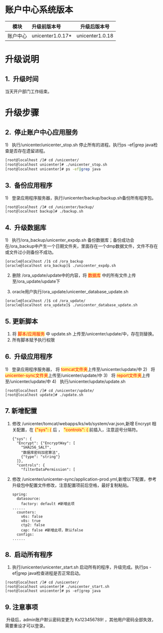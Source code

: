 # 账户中心系统版本

| 模块 | 升级前版本号 | 升级后版本号 |
| ------ | :----- | ------ |
| 账户中心 | unicenter1.0.17* | unicenter1.0.18 |


# 升级说明

## 1.  升级时间

当天开户部门工作结束。

# 升级步骤

## 2.  停止账户中心应用服务

1)    执行/unicenter/unicenter_stop.sh 停止所有的进程。执行ps -ef|grep java检查是否存在遗留进程。
```bash
[root@localhost /]# cd /unicenter/
[root@localhost unicenter]# ./unicenter_stop.sh
[root@localhost unicenter]# ps -ef|grep java
```

## 3.  备份应用程序

1)    登录应用程序服务器，执行/unicenter/backup/backup.sh备份所有程序包。
```shell
[root@localhost /]# cd /unicenter/backup/
[root@localhost backup]# ./backup.sh
```
## 4.  升级数据库

1)   执行/ora_backup/unicenter_expdp.sh 备份数据库；备份成功会在/ora_backup中产生一个日期文件夹，里面存在一个dmp数据文件，文件不存在或文件过小则备份不成功。
```shell
[oracle@localhost /]$ cd /ora_backup
[oracle@localhost ora_backup]$ ./unicenter_expdp.sh
```
2. 删除 /ora_update/update中的内容，将 <span style="background:#fff88f"><font color="#ff0000">数据库</font></span> 中的所有文件上传至/ora_update/update下

3. oracle用户执行/ora_update/unicenter_database_update.sh

```shell
[oracle@localhost /]$ cd /ora_update/
[oracle@localhost ora_update]$ ./unicenter_database_update.sh
```
## 5.  更新脚本

1)    将 <span style="background:#fff88f"><font color="#ff0000">脚本/应用服务</font></span> 中 update.sh 上传至/unicenter/update/中，存在则替换。
1)    所有脚本赋予执行权限

## 6.  升级应用程序

1)   登录应用程序服务器， 将 <span style="background:#fff88f"><font color="#ff0000"><font color="#ff0000">tomcat文件夹</font></font></span>上传至/unicenter/update/中
2)   将 <span style="background:#fff88f"><font color="#ff0000">unicenter-sync文件夹</font></span>上传至/unicenter/update/中
3)   将 <span style="background:#fff88f"><font color="#ff0000">report文件夹</font></span>上传至/unicenter/update/中
4)   执行/unicenter/update/update.sh

```shell
[root@localhost /]# cd /unicenter/update/
[root@localhost update]# ./update.sh
```

## 7.  新增配置

1. 修改 /unicenter/tomcat/webapps/ks/wb/system/var.json,新增 Encrypt 相关配置，在  <span style="background:#fff88f"><font color="#ff0000">{"sys": {</font></span>  后 ， <span style="background:#fff88f"><font color="#ff0000"> "controls": { </font></span> 前插入，注意逗号分隔符。

   ```
   {"sys": {
     "Encrypt": {"EncryptWay": [
       "SHA256_SALT",
       "数据库密码加密算法",
       {"type": "string"}
     ]},
     "controls": {
       "filterDataPermission": [
   ```


2. 修改 /unicenter/unicenter-sync/application-prod.yml,新增以下配置，参考升级包中配置文件修改，注意配置项前后空格，最好复制粘贴。

   ```
   spring:
     datasource:
       factory: default #新增此项
   ......
     counters:
       v6s: false
       v8s: true
       ctp2: false 
       cap: false #新增此项，默认false
     configs:
   ......
   ```

## 8.  启动所有程序

1. 执行/unicenter/unicenter_start.sh 启动所有的程序，升级完成。执行ps -ef|grep java检查进程是否正常启动。

```shell
[root@localhost /]# cd /unicenter/
[root@localhost unicenter]# ./unicenter_start.sh
[root@localhost unicenter]# ps -ef|grep java
```

## 9.  注意事项

​	升级后，admin账户默认密码变更为  Ks123456789! ，其他用户密码全部失效，需要重设才可以登录。

